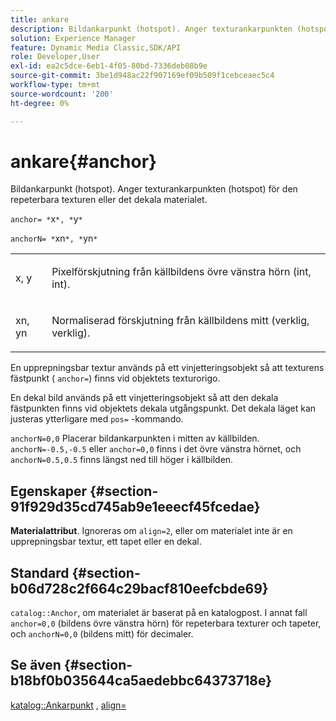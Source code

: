 ```yaml
---
title: ankare
description: Bildankarpunkt (hotspot). Anger texturankarpunkten (hotspot) för den repeterbara texturen eller det dekala materialet.
solution: Experience Manager
feature: Dynamic Media Classic,SDK/API
role: Developer,User
exl-id: ea2c5dce-6eb1-4f05-80bd-7336deb08b9e
source-git-commit: 3be1d948ac22f907169ef09b509f1cebceaec5c4
workflow-type: tm+mt
source-wordcount: '200'
ht-degree: 0%

---
```


# ankare{#anchor}

Bildankarpunkt (hotspot). Anger texturankarpunkten (hotspot) för den repeterbara texturen eller det dekala materialet.

`anchor= *`x`*, *`y`*`

`anchorN= *`xn`*, *`yn`*`

<table id="simpletable_1D8E91D8424A424787C4D20C9B040115"> 
 <tr class="strow"> 
  <td class="stentry"> <p><span class="varname"> x</span>, <span class="varname"> y</span> </p></td> 
  <td class="stentry"> <p>Pixelförskjutning från källbildens övre vänstra hörn (int, int). </p></td> 
 </tr> 
 <tr class="strow"> 
  <td class="stentry"> <p><span class="varname"> xn</span>, <span class="varname"> yn</span> </p></td> 
  <td class="stentry"> <p>Normaliserad förskjutning från källbildens mitt (verklig, verklig). </p></td> 
 </tr> 
</table>

En upprepningsbar textur används på ett vinjetteringsobjekt så att texturens fästpunkt ( `anchor=`) finns vid objektets texturorigo.

En dekal bild används på ett vinjetteringsobjekt så att den dekala fästpunkten finns vid objektets dekala utgångspunkt. Det dekala läget kan justeras ytterligare med `pos=` -kommando.

`anchorN=0,0` Placerar bildankarpunkten i mitten av källbilden. `anchorN=-0.5,-0.5` eller `anchor=0,0` finns i det övre vänstra hörnet, och `anchorN=0.5,0.5` finns längst ned till höger i källbilden.

## Egenskaper {#section-91f929d35cd745ab9e1eeecf45fcedae}

**Materialattribut**. Ignoreras om `align=2`, eller om materialet inte är en upprepningsbar textur, ett tapet eller en dekal.

## Standard {#section-b06d728c2f664c29bacf810eefcbde69}

`catalog::Anchor`, om materialet är baserat på en katalogpost. I annat fall `anchor=0,0` (bildens övre vänstra hörn) för repeterbara texturer och tapeter, och `anchorN=0,0` (bildens mitt) för decimaler.

## Se även {#section-b18bf0b035644ca5aedebbc64373718e}

[katalog::Ankarpunkt](../../../../../ir-api/material-cat/image-rendering-api-ref/c-ir-material-catalog/c-ir-material-data-reference/r-ir-cat-anchor.md#reference-d9b1d49db1fc440686f64b84453297ab) , [align=](../../../../../ir-api/http-protocol/image-rendering-api-ref/c-ir-http-protocol-ref/c-ir-http-protocol-command-reference/r-ir-align.md#reference-4d63baa522ce42f9b15167ba34c5c6a7)
